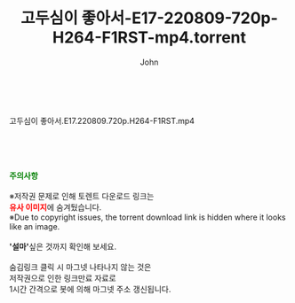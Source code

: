 ﻿---
layout: post
title:  "고두심이 좋아서-E17-220809-720p-H264-F1RST-mp4.torrent"
author: John
categories: [ 방송/음악 ]
tags: [  ]
image:  
description: "고두심이 좋아서-E17-220809-720p-H264-F1RST-mp4 torrent 정보 공유"
toc: true
toc_sticky: true
---

<br>
<div class="view-img">
<a class="view_image" href="https://torrentmobile60.com/bbs/view_image.php?fn=%2Fdata%2Ffile%2Fmusic%2F3735182707_VxotszMD_7cb4b44dff12074ecf6e49aef409d683bf4efd7e.jpg" target="_blank"><img alt="" class="img-tag" content="https://torrentmobile60.com/data/file/music/3735182707_VxotszMD_7cb4b44dff12074ecf6e49aef409d683bf4efd7e.jpg" itemprop="image" src="https://torrentmobile60.com/data/file/music/thumb-3735182707_VxotszMD_7cb4b44dff12074ecf6e49aef409d683bf4efd7e_835x2212.jpg"/></a></div><div class="view-content" itemprop="description">
<p>고두심이 좋아서.E17.220809.720p.H264-F1RST.mp4<br/></p> </div>
    
<br><br><br>
<p data-ke-size="size16"><b><span style="color: green;">주의사항</span></b><br /><br />※저작권 문제로 인해 토렌트 다운로드 링크는<br /><b><span style="color: red;">유사 이미지</span></b>에 숨겨뒀습니다.<br />※Due to copyright issues, the torrent download link is hidden where it looks like an image.<br /><br /><b>'설마'</b>싶은 것까지 확인해 보세요.<br /><br />숨김링크 클릭 시 마그넷 나타나지 않는 것은<br />저작권으로 인한 링크만료 자료로<br />1시간 간격으로 봇에 의해 마그넷 주소 갱신됩니다.</p>
